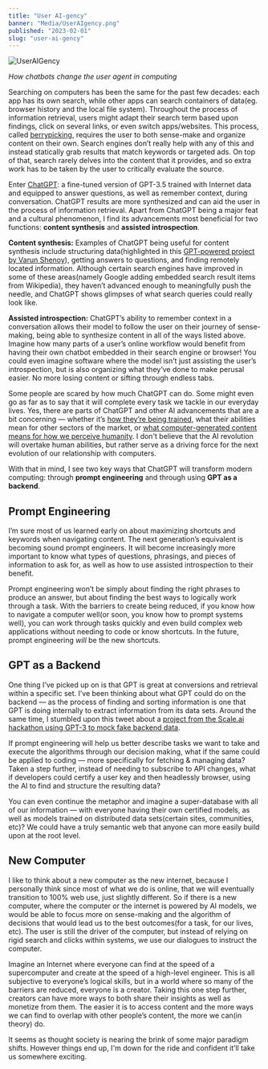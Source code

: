 ```yaml
---
title: "User AI-gency"
banner: "Media/UserAIgency.png"
published: "2023-02-01"
slug: "user-ai-gency"
---
```


![UserAIGency](Media/UserAIgency.png)

*How chatbots change the user agent in computing*

Searching on computers has been the same for the past few decades: each app has its own search, while other apps can search containers of data(eg. browser history and the local file system). Throughout the process of information retrieval, users might adapt their search term based upon findings, click on several links, or even switch apps/websites. This process, called [berrypicking](https://pages.gseis.ucla.edu/faculty/bates/berrypicking.html), requires the user to both sense-make and organize content on their own. Search engines don’t really help with any of this and instead statically grab results that match keywords or targeted ads. On top of that, search rarely delves into the content that it provides, and so extra work has to be taken by the user to critically evaluate the source.

Enter [ChatGPT](https://chat.openai.com): a fine-tuned version of GPT-3.5 trained with Internet data and equipped to answer questions, as well as remember context, during conversation. ChatGPT results are more synthesized and can aid the user in the process of information retrieval. Apart from ChatGPT being a major feat and a cultural phenomenon, I find its advancements most beneficial for two functions: **content synthesis** and **assisted introspection**.

**Content synthesis:** Examples of ChatGPT being useful for content synthesis include structuring data(highlighted in this [GPT-powered project by Varun Shenoy](https://twitter.com/varunshenoy_/status/1620511932930490372)), getting answers to questions, and finding remotely located information. Although certain search engines have improved in some of these areas(namely Google adding embedded search result items from Wikipedia), they haven’t advanced enough to meaningfully push the needle, and ChatGPT shows glimpses of what search queries could really look like.

**Assisted introspection:** ChatGPT’s ability to remember context in a conversation allows their model to follow the user on their journey of sense-making, being able to synthesize content in all of the ways listed above. Imagine how many parts of a user’s online workflow would benefit from having their own chatbot embedded in their search engine or browser! You could even imagine software where the model isn’t just assisting the user’s introspection, but is also organizing what they’ve done to make perusal easier. No more losing content or sifting through endless tabs.

Some people are scared by how much ChatGPT can do. Some might even go as far as to say that it will complete every task we tackle in our everyday lives. Yes, there are parts of ChatGPT and other AI advancements that are a bit concerning — whether it’s [how they’re being trained](https://www.semafor.com/article/01/27/2023/openai-has-hired-an-army-of-contractors-to-make-basic-coding-obsolete), what their abilities mean for other sectors of the market, or [what computer-generated content means for how we perceive humanity](https://open.substack.com/pub/subconscious/p/llms-and-hyper-orality?r=1x6wn&utm_campaign=post&utm_medium=web). I don't believe that the AI revolution will overtake human abilities, but rather serve as a driving force for the next evolution of our relationship with computers.

With that in mind, I see two key ways that ChatGPT will transform modern computing: through **prompt engineering** and through using **GPT as a backend**.

## Prompt Engineering

I’m sure most of us learned early on about maximizing shortcuts and keywords when navigating content. The next generation’s equivalent is becoming sound prompt engineers. It will become increasingly more important to know what types of questions, phrasings, and pieces of information to ask for, as well as how to use assisted introspection to their benefit.

Prompt engineering won’t be simply about finding the right phrases to produce an answer, but about finding the best ways to logically work through a task. With the barriers to create being reduced, if you know how to navigate a computer well(or soon, you know how to prompt systems well), you can work through tasks quickly and even build complex web applications without needing to code or know shortcuts. In the future, prompt engineering _will_ be the new shortcuts.

## GPT as a Backend

One thing I’ve picked up on is that GPT is great at conversions and retrieval within a specific set. I’ve been thinking about what GPT could do on the backend — as the process of finding and sorting information is one that GPT is doing internally to extract information from its data sets. Around the same time, I stumbled upon this tweet about a [project from the Scale.ai hackathon using GPT-3 to mock fake backend data](https://twitter.com/colinfortuner/status/1619558128772874245).

If prompt engineering will help us better describe tasks we want to take and execute the algorithms through our decision making, what if the same could be applied to coding — more specifically for fetching & managing data? Taken a step further, instead of needing to subscribe to API changes, what if developers could certify a user key and then headlessly browser, using the AI to find and structure the resulting data?

You can even continue the metaphor and imagine a super-database with all of our information — with everyone having their own certified models, as well as models trained on distributed data sets(certain sites, communities, etc)? We could have a truly semantic web that anyone can more easily build upon at the root level.

## New Computer

I like to think about a new computer as the new internet, because I personally think since most of what we do is online, that we will eventually transition to 100% web use, just slightly different. So if there is a new computer, where the computer or the internet is powered by AI models, we would be able to focus more on sense-making and the algorithm of decisions that would lead us to the best outcomes(for a task, for our lives, etc). The user is still the driver of the computer, but instead of relying on rigid search and clicks within systems, we use our dialogues to instruct the computer.

Imagine an Internet where everyone can find at the speed of a supercomputer and create at the speed of a high-level engineer. This is all subjective to everyone’s logical skills, but in a world where so many of the barriers are reduced, everyone is a creator. Taking this one step further, creators can have more ways to both share their insights as well as monetize from them. The easier it is to access content and the more ways we can find to overlap with other people’s content, the more we can(in theory) do.

It seems as thought society is nearing the brink of some major paradigm shifts. However things end up, I'm down for the ride and confident it’ll take us somewhere exciting.